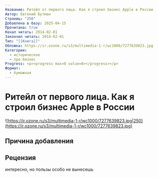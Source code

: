 ```yaml
---
Название: Ритейл от первого лица. Как я строил бизнес Apple в России
Автор: Евгений Бутман
Страниц: "256"
Добавлена в базу: 2025-04-15
Прочитана: true
Начал читать: 2014-02-01
Закончил читать: 2014-02-01
Тип: "[[Книга]]"
Обложка: https://ir.ozone.ru/s3/multimedia-1-r/wc1000/7277639823.jpg
Категории:
  - историческое
  - про бизнес
Progress: <p><progress max=0 value=0></progress></p>
Формат:
  - бумажная
---
```

# Ритейл от первого лица. Как я строил бизнес Apple в России

![https://ir.ozone.ru/s3/multimedia-1-r/wc1000/7277639823.jpg|250](https://ir.ozone.ru/s3/multimedia-1-r/wc1000/7277639823.jpg)

## Причина добавления


## Рецензия

интересно, но пользы особо не вынесешь